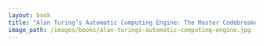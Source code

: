 ```yaml
---
layout: book
title: "Alan Turing’s Automatic Computing Engine: The Master Codebreaker’s Struggle to Build the Modern Computer"
image_path: /images/books/alan-turings-automatic-computing-engine.jpg
---
```

